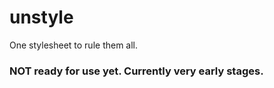 # unstyle

One stylesheet to rule them all.

### NOT ready for use yet. Currently very early stages.
